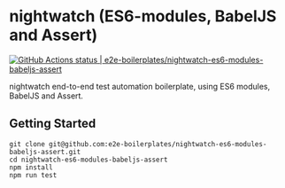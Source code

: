 # nightwatch (ES6-modules, BabelJS and Assert)
[![GitHub Actions status | e2e-boilerplates/nightwatch-es6-modules-babeljs-assert](https://github.com/e2e-boilerplates/nightwatch-es6-modules-babeljs-assert/workflows/nightwatch-es6-modules-babeljs-assert/badge.svg)](https://github.com/e2e-boilerplates/nightwatch-es6-modules-babeljs-assert/actions?workflow=nightwatch-es6-modules-babeljs-assert)

nightwatch end-to-end test automation boilerplate, using ES6 modules, BabelJS and Assert.

## Getting Started

    git clone git@github.com:e2e-boilerplates/nightwatch-es6-modules-babeljs-assert.git
    cd nightwatch-es6-modules-babeljs-assert
    npm install
    npm run test
